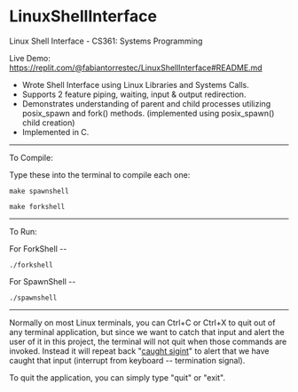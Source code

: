 # LinuxShellInterface
Linux Shell Interface - CS361: Systems Programming

Live Demo: https://replit.com/@fabiantorrestec/LinuxShellInterface#README.md

- Wrote Shell Interface using Linux Libraries and Systems Calls. 
- Supports 2 feature piping, waiting, input & output redirection. 
- Demonstrates understanding of parent and child processes utilizing posix_spawn and fork() methods. (implemented using posix_spawn() child creation)
- Implemented in C.

----------------
To Compile:

Type these into the terminal to compile each one:

    make spawnshell
    
    make forkshell
    
----------------
To Run: 

For ForkShell -- 

    ./forkshell

For SpawnShell --

    ./spawnshell

----------------
Normally on most Linux terminals, you can Ctrl+C or Ctrl+X to quit out of any terminal application, but since we want to catch that input and alert the user of it in this project, the terminal will not quit when those commands are invoked. Instead it will repeat back "[caught sigint](https://man7.org/linux/man-pages/man7/signal.7.html)" to alert that we have caught that input (interrupt from keyboard -- termination signal).

To quit the application, you can simply type "quit" or "exit".
